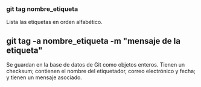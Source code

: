 ### git tag nombre_etiqueta
Lista las etiquetas en orden alfabético.

## git tag -a nombre_etiqueta -m "mensaje de la etiqueta"
Se guardan en la base de datos de Git como objetos enteros.
Tienen un checksum; contienen el nombre del etiquetador, correo electrónico y fecha;
y tienen un mensaje asociado.

